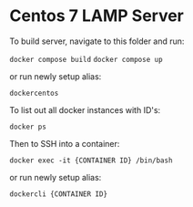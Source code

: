 # Centos 7 LAMP Server

To build server, navigate to this folder and run:

```docker compose build```
```docker compose up```

or run newly setup alias:

```dockercentos```

To list out all docker instances with ID's:

```docker ps```

Then to SSH into a container:

```docker exec -it {CONTAINER ID} /bin/bash```

or run newly setup alias:

```dockercli {CONTAINER ID}```